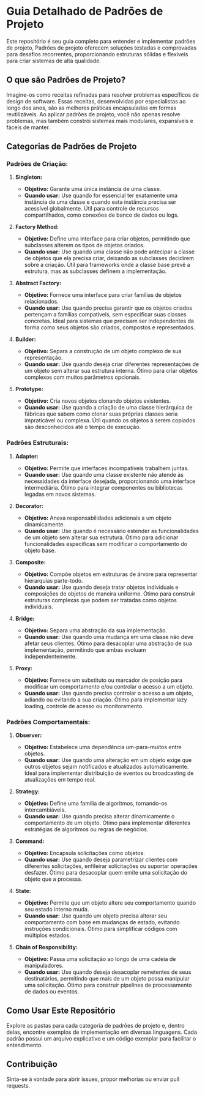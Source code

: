 # Guia Detalhado de Padrões de Projeto


Este repositório é seu guia completo para entender e implementar padrões de projeto, Padrões de projeto oferecem soluções testadas e comprovadas para desafios recorrentes, proporcionando estruturas sólidas e flexíveis para criar sistemas de alta qualidade.

## O que são Padrões de Projeto?

Imagine-os como receitas refinadas para resolver problemas específicos de design de software. Essas receitas, desenvolvidas por especialistas ao longo dos anos, são as melhores práticas encapsuladas em formas reutilizáveis. Ao aplicar padrões de projeto, você não apenas resolve problemas, mas também constrói sistemas mais modulares, expansíveis e fáceis de manter.

## Categorias de Padrões de Projeto

### Padrões de Criação:

1. **Singleton:**
   - **Objetivo:** Garante uma única instância de uma classe.
   - **Quando usar:** Use quando for essencial ter exatamente uma instância de uma classe e quando esta instância precisa ser acessível globalmente. Útil para controle de recursos compartilhados, como conexões de banco de dados ou logs.

2. **Factory Method:**
   - **Objetivo:** Define uma interface para criar objetos, permitindo que subclasses alterem os tipos de objetos criados.
   - **Quando usar:** Use quando uma classe não pode antecipar a classe de objetos que ela precisa criar, deixando as subclasses decidirem sobre a criação. Útil para frameworks onde a classe base prevê a estrutura, mas as subclasses definem a implementação.

3. **Abstract Factory:**
   - **Objetivo:** Fornece uma interface para criar famílias de objetos relacionados.
   - **Quando usar:** Use quando precisa garantir que os objetos criados pertençam a famílias compatíveis, sem especificar suas classes concretas. Ideal para sistemas que precisam ser independentes da forma como seus objetos são criados, compostos e representados.

4. **Builder:**
   - **Objetivo:** Separa a construção de um objeto complexo de sua representação.
   - **Quando usar:** Use quando deseja criar diferentes representações de um objeto sem alterar sua estrutura interna. Ótimo para criar objetos complexos com muitos parâmetros opcionais.

5. **Prototype:**
   - **Objetivo:** Cria novos objetos clonando objetos existentes.
   - **Quando usar:** Use quando a criação de uma classe hierárquica de fábricas que sabem como clonar suas próprias classes seria impraticável ou complexa. Útil quando os objetos a serem copiados são desconhecidos até o tempo de execução.

### Padrões Estruturais:

1. **Adapter:**
   - **Objetivo:** Permite que interfaces incompatíveis trabalhem juntas.
   - **Quando usar:** Use quando uma classe existente não atende às necessidades da interface desejada, proporcionando uma interface intermediária. Ótimo para integrar componentes ou bibliotecas legadas em novos sistemas.

2. **Decorator:**
   - **Objetivo:** Anexa responsabilidades adicionais a um objeto dinamicamente.
   - **Quando usar:** Use quando é necessário estender as funcionalidades de um objeto sem alterar sua estrutura. Ótimo para adicionar funcionalidades específicas sem modificar o comportamento do objeto base.

3. **Composite:**
   - **Objetivo:** Compõe objetos em estruturas de árvore para representar hierarquias parte-todo.
   - **Quando usar:** Use quando deseja tratar objetos individuais e composições de objetos de maneira uniforme. Ótimo para construir estruturas complexas que podem ser tratadas como objetos individuais.

4. **Bridge:**
   - **Objetivo:** Separa uma abstração da sua implementação.
   - **Quando usar:** Use quando uma mudança em uma classe não deve afetar seus clientes. Ótimo para desacoplar uma abstração de sua implementação, permitindo que ambas evoluam independentemente.

5. **Proxy:**
   - **Objetivo:** Fornece um substituto ou marcador de posição para modificar um comportamento e/ou controlar o acesso a um objeto.
   - **Quando usar:** Use quando precisa controlar o acesso a um objeto, adiando ou evitando a sua criação. Ótimo para implementar lazy loading, controle de acesso ou monitoramento.

### Padrões Comportamentais: 

1. **Observer:**
   - **Objetivo:** Estabelece uma dependência um-para-muitos entre objetos.
   - **Quando usar:** Use quando uma alteração em um objeto exige que outros objetos sejam notificados e atualizados automaticamente. Ideal para implementar distribuição de eventos ou broadcasting de atualizações em tempo real.

2. **Strategy:**
   - **Objetivo:** Define uma família de algoritmos, tornando-os intercambiáveis.
   - **Quando usar:** Use quando precisa alterar dinamicamente o comportamento de um objeto. Ótimo para implementar diferentes estratégias de algoritmos ou regras de negócios.

3. **Command:**
   - **Objetivo:** Encapsula solicitações como objetos.
   - **Quando usar:** Use quando deseja parametrizar clientes com diferentes solicitações, enfileirar solicitações ou suportar operações desfazer. Ótimo para desacoplar quem emite uma solicitação do objeto que a processa.

4. **State:**
   - **Objetivo:** Permite que um objeto altere seu comportamento quando seu estado interno muda.
   - **Quando usar:** Use quando um objeto precisa alterar seu comportamento com base em mudanças de estado, evitando instruções condicionais. Ótimo para simplificar códigos com múltiplos estados.

5. **Chain of Responsibility:**
   - **Objetivo:** Passa uma solicitação ao longo de uma cadeia de manipuladores.
   - **Quando usar:** Use quando deseja desacoplar remetentes de seus destinatários, permitindo que mais de um objeto possa manipular uma solicitação. Ótimo para construir pipelines de processamento de dados ou eventos.


## Como Usar Este Repositório

Explore as pastas para cada categoria de padrões de projeto e, dentro delas, encontre exemplos de implementação em diversas linguagens. Cada padrão possui um arquivo explicativo e um código exemplar para facilitar o entendimento.

## Contribuição

Sinta-se à vontade para abrir issues, propor melhorias ou enviar pull requests.
